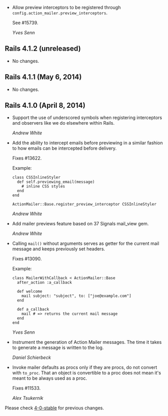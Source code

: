 *   Allow preview interceptors to be registered through
    `config.action_mailer.preview_interceptors`.

    See #15739.

    *Yves Senn*

## Rails 4.1.2 (unreleased) ##

*   No changes.


## Rails 4.1.1 (May 6, 2014) ##

*   No changes.


## Rails 4.1.0 (April 8, 2014) ##

*   Support the use of underscored symbols when registering interceptors and
    observers like we do elsewhere within Rails.

    *Andrew White*

*   Add the ability to intercept emails before previewing in a similar fashion
    to how emails can be intercepted before delivery.

    Fixes #13622.

    Example:

        class CSSInlineStyler
          def self.previewing_email(message)
            # inline CSS styles
          end
        end

        ActionMailer::Base.register_preview_interceptor CSSInlineStyler

    *Andrew White*

*   Add mailer previews feature based on 37 Signals mail_view gem.

    *Andrew White*

*   Calling `mail()` without arguments serves as getter for the current mail
    message and keeps previously set headers.

    Fixes #13090.

    Example:

        class MailerWithCallback < ActionMailer::Base
          after_action :a_callback

          def welcome
            mail subject: "subject", to: ["joe@example.com"]
          end

          def a_callback
            mail # => returns the current mail message
          end
        end

    *Yves Senn*

*   Instrument the generation of Action Mailer messages. The time it takes to
    generate a message is written to the log.

    *Daniel Schierbeck*

*   Invoke mailer defaults as procs only if they are procs, do not convert with
    `to_proc`. That an object is convertible to a proc does not mean it's meant
    to be always used as a proc.

    Fixes #11533.

    *Alex Tsukernik*

Please check [4-0-stable](https://github.com/rails/rails/blob/4-0-stable/actionmailer/CHANGELOG.md) for previous changes.
